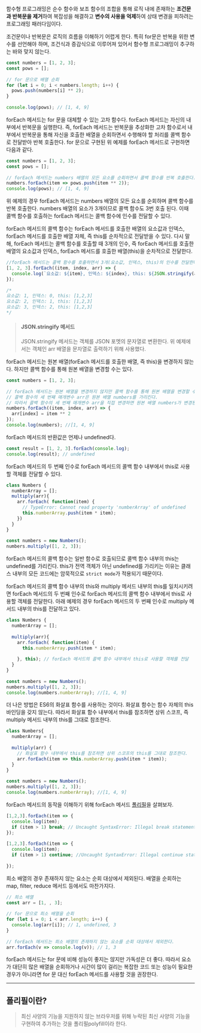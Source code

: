 함수형 프로그래밍은 순수 함수와 보조 함수의 조합을 통해 로직 내에 존재하는 **조건문과 반복문을 제거**하여 복잡성을 해결하고 **변수의 사용을 억제**하여 상태 변경을 피하려는 프로그래밍 패러다임이다.

조건문이나 반복문은 로직의 흐름을 이해하기 어렵게 한다. 특히 for문은 반복을 위한 변수를 선언해야 하며, 조건식과 증감식으로 이루어져 있어서 함수형 프로그래밍이 추구하는 바와 맞지 않는다. 
```javascript
const numbers = [1, 2, 3];  
const pows = [];  
  
// for 문으로 배열 순회  
for (let i = 0; i < numbers.length; i++) {  
  pows.push(numbers[i] ** 2);  
}  
  
console.log(pows); // [1, 4, 9]
```

forEach 메서드는 for 문을 대체할 수 있는 고차 함수다. forEach 메서드는 자신의 내부에서 반복문을 실행한다. 즉, forEach 메서드는 반복문을 추상화한 고차 함수로서 내부에서 반복문을 통해 자신을 호출한 배열을 순회하면서 수행해야 할 처리를 콜백 함수로 전달받아 반복 호출한다. for 문으로 구현된 위 예제를 forEach 메서드로 구현하면 다음과 같다.

```javascript
const numbers = [1, 2, 3];  
const pows = [];  
  
// forEach 메서드는 numbers 배열의 모든 요소를 순회하면서 콜백 함수를 반복 호출한다.  
numbers.forEach(item => pows.push(item ** 2));  
console.log(pows); // [1, 4, 9]
```

위 예제의 경우 forEach 메서드는 numbers 배열의 모든 요소를 순회하며 콜백 함수를 반복 호출한다. numbers 배열의 요소가 3개이므로 콜백 함수도 3번 호출 된다. 이때 콜백 함수를 호출하는 forEach 메서드는 콜백 함수에 인수를 전달할 수 있다. 

forEach 메서드의 콜백 함수는 forEach 메서드를 호출한 배열의 요소값과 인덱스, forEach 메서드를 호출한 배열 자체, 즉 this를 순차적으로 전달받을 수 있다. 다시 말해, forEach 메서드는 콜백 함수를 호출할 때 3개의 인수, 즉 forEach 메서드를 호출한 배열의 요소값과 인덱스, forEach 메서드를 호출한 배열(this)을 순차적으로 전달한다.

```javascript
//forEach 메서드는 콜백 함수를 호출하면서 3개(요소값, 인덱스, this)의 인수를 전달한다.  
[1, 2, 3].forEach((item, index, arr) => {  
  console.log(`요소값: ${item}, 인덱스: ${index}, this: ${JSON.stringify(arr)}`);  
});  
  
/*  
요소값: 1, 인덱스: 0, this: [1,2,3]  
요소값: 2, 인덱스: 1, this: [1,2,3]  
요소값: 3, 인덱스: 2, this: [1,2,3]  
*/
```

> #### JSON.stringify 메서드
> JSON.stringify 메서드는 객체를 JSON 포멧의 문자열로 변환한다. 위 예제에서는 객체인 arr 배열을 문자열로 출력하기 위해 사용했다.

forEach 메서드는 원본 배열(forEach 메서드를 호출한 배열, 즉 this)을 변경하지 않는다. 하지만 콜백 함수를 통해 원본 배열을 변경할 수는 있다. 

```javascript
const numbers = [1, 2, 3];  
  
// forEach 메서드는 원본 배열을 변경하지 않지만 콜백 함수를 통해 원본 배열을 변경할 수는 있다.  
// 콜백 함수의 세 번째 매개변수 arr은 원본 배열 numbers를 가리킨다.  
// 따라서 콜백 함수의 세 번째 매개변수 arr을 직접 변경하면 원본 배열 numbers가 변경된다.  
numbers.forEach((item, index, arr) => {  
  arr[index] = item ** 2  
});  
console.log(numbers); //[1, 4, 9]
```

forEach 메서드의 반환값은 언제나 undefined다.

```javascript
const result = [1, 2, 3].forEach(console.log);  
console.log(result); // undefined
```

forEach 메서드의 두 번째 인수로 forEach 메서드의 콜백 함수 내부에서 this로 사용할 객체를 전달할 수 있다.

```javascript
class Numbers {  
  numberArray = [];  
  multiply(arr){  
    arr.forEach( function(item) {  
      // TypeError: Cannot read property 'numberArray' of undefined  
      this.numberArray.push(item * item);  
    })  
  }  
}  
  
const numbers = new Numbers();  
numbers.multiply([1, 2, 3]);
```

forEach 메서드의 콜백 함수는 일반 함수로 호출되므로 콜백 함수 내부의 this는 undefined를 가리킨다. this가 전역 객체가 아닌 undefined를 가리키는 이유는 클래스 내부의 모든 코드에는 암묵적으로 `strict mode`가 적용되기 때문이다.

forEach 메서드의 콜백 함수 내부의 this와 multiply 메서드 내부의 this를 일치시키려면 forEach 메서드의 두 번째 인수로 forEach 메서드의 콜백 함수 내부에서 this로 사용할 객체를 전달한다. 아래 예제의 경우 forEach 메서드의 두 번째 인수로 multiply 메서드 내부의 this를 전달하고 있다.

```javascript
class Numbers {  
  numberArray = [];  
    
  multiply(arr){  
    arr.forEach( function(item) { 
      this.numberArray.push(item * item);  
  
    }, this); // forEach 메서드의 콜백 함수 내부에서 this로 사용할 객체를 전달  
  }  
}  
  
const numbers = new Numbers();  
numbers.multiply([1, 2, 3]);  
console.log(numbers.numberArray); //[1, 4, 9]
```

더 나은 방법은 ES6의 화살표 함수를 사용하는 것이다. 화살표 함수는 함수 자체의 this 바인딩을 갖지 않는다. 따라서 화살표 함수 내부에서 this를 참조하면 상위 스코프, 즉 multiply 메서드 내부의 this를 그대로 참조한다.

```javascript
class Numbers{  
  numberArray = [];  
  
  multiply(arr) {  
    // 화살표 함수 내부에서 this를 참조하면 상위 스코프의 this를 그대로 참조한다.  
    arr.forEach(item => this.numberArray.push(item * item));  
  }  
}  
  
const numbers = new Numbers();  
numbers.multiply([1, 2, 3]);  
console.log(numbers.numberArray); //[1, 4, 9]
```

forEach 메서드의 동작을 이해하기 위해 forEach 메서드 [폴리필](#폴리필이란?)을 살펴보자.


```javascript
[1,2,3].forEach(item => {  
  console.log(item);  
  if (item > 1) break; // Uncaught SyntaxError: Illegal break statement  
});  
  
[1,2,3].forEach(item => {  
  console.log(item);  
  if (item > 1) continue; //Uncaught SyntaxError: Illegal continue statement: no surrounding iteration statement  
  
});
```

희소 배열의 경우 존재하지 않는 요소는 순회 대상에서 제외된다. 배열을 순회하는 map, filter, reduce 메서드 등에서도 마찬가지다.

```javascript
// 희소 배열  
const arr = [1, , 3];  
  
// for 문으로 희소 배열을 순회  
for (let i = 0; i < arr.length; i++) {  
  console.log(arr[i]); // 1, undefined, 3  
}  
  
// forEach 메서드는 희소 배열의 존재하지 않는 요소를 순회 대상에서 제외한다.  
arr.forEach(v => console.log(v)); // 1, 3
```

forEach 메서드는 for 문에 비해 성능이 좋지는 않지만 가독성은 더 좋다. 따라서 요소가 대단히 많은 배열을 순회하거나 시간이 많이 걸리는 복잡한 코드 또는 성능이 필요한 경우가 아니라면 for 문 대신 forEach 메서드를 사용할 것을 권장한다.

---

## 폴리필이란?
> 최신 사양의 기능을 지원하지 않는 브라우저를 위해 누락된 최신 사양의 기능을 구현하여 추가하는 것을 폴리필polyfill이라 한다.
